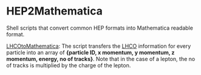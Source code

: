 # HEP2Mathematica
Shell scripts that convert common HEP formats into Mathematica readable format.

[LHCOtoMathematica](./LHCOtoMathematica):
The script transfers the [LHCO](http://madgraph.phys.ucl.ac.be/Manual/lhco.html) information for every particle into an array of **{particle ID, x momentum, y momentum, z momentum, energy, no of tracks}**. Note that in the case of a lepton, the no of tracks is multiplied by the charge of the lepton.  
